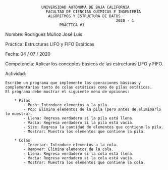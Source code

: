 
					UNIVERSIDAD AUTÓNOMA DE BAJA CALIFORNIA
				      FACULTAD DE CIENCIAS QUÍMICAS E INGENIERÍA
					   ALGORITMOS Y ESTRUCTURA DE DATOS
                                                     2020 - 1
						    PRÁCTICA #1

Nombre: Rodríguez Muñoz José Luis

Práctica: Estructuras LIFO y FIFO Estáticas

Fecha: 04 / 07 / 2020

Competencia: Aplicar los conceptos básicos de las estructuras LIFO y FIFO.

Actividad:

    Escribe un programa que implemente las operaciones básicas y complementarias tanto de colas estáticas como de pilas estáticas.
    El programa debe mostrar el siguiente menú de opciones:

        * Pilas
            - Push: Introduce elementos a la pila.
            - Pop: Elimina elementos de la pila (pero antes de eliminarlo lo muestra).
            - Llena: Regresa verdadero si la pila está llena.
            - Vacía: Regresa verdadero si la pila está vacía.
            - Size: Regresa la cantidad de elementos que contiene la pila.
            - Mostrar: Muestra los elementos que contiene la pila.

        * Colas
            - Insertar: Introduce elementos a la cola.
            - Remover: Elimina elementos de la cola.
            - Llena: Regresa verdadero si la cola está llena.
            - Vacía: Regresa verdadero si la cola está vacía.
            - Mostrar: Muestra los elementos que contiene la cola.
